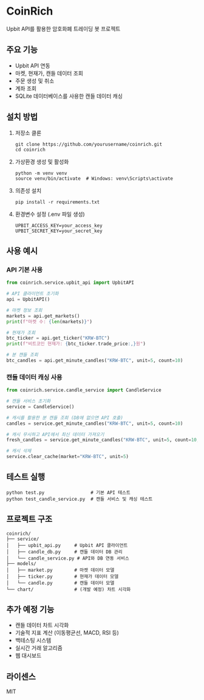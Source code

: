 # CoinRich

Upbit API를 활용한 암호화폐 트레이딩 봇 프로젝트

## 주요 기능

- Upbit API 연동
- 마켓, 현재가, 캔들 데이터 조회
- 주문 생성 및 취소
- 계좌 조회
- SQLite 데이터베이스를 사용한 캔들 데이터 캐싱

## 설치 방법

1. 저장소 클론
   ```
   git clone https://github.com/yourusername/coinrich.git
   cd coinrich
   ```

2. 가상환경 생성 및 활성화
   ```
   python -m venv venv
   source venv/bin/activate  # Windows: venv\Scripts\activate
   ```

3. 의존성 설치
   ```
   pip install -r requirements.txt
   ```

4. 환경변수 설정 (.env 파일 생성)
   ```
   UPBIT_ACCESS_KEY=your_access_key
   UPBIT_SECRET_KEY=your_secret_key
   ```

## 사용 예시

### API 기본 사용

```python
from coinrich.service.upbit_api import UpbitAPI

# API 클라이언트 초기화
api = UpbitAPI()

# 마켓 정보 조회
markets = api.get_markets()
print(f"마켓 수: {len(markets)}")

# 현재가 조회
btc_ticker = api.get_ticker("KRW-BTC")
print(f"비트코인 현재가: {btc_ticker.trade_price:,}원")

# 분 캔들 조회
btc_candles = api.get_minute_candles("KRW-BTC", unit=5, count=10)
```

### 캔들 데이터 캐싱 사용

```python
from coinrich.service.candle_service import CandleService

# 캔들 서비스 초기화
service = CandleService()

# 캐시를 활용한 분 캔들 조회 (DB에 없으면 API 호출)
candles = service.get_minute_candles("KRW-BTC", unit=5, count=10)

# 캐시 무시하고 API에서 최신 데이터 가져오기
fresh_candles = service.get_minute_candles("KRW-BTC", unit=5, count=10, use_cache=False)

# 캐시 삭제
service.clear_cache(market="KRW-BTC", unit=5)
```

## 테스트 실행

```
python test.py                 # 기본 API 테스트
python test_candle_service.py  # 캔들 서비스 및 캐싱 테스트
```

## 프로젝트 구조

```
coinrich/
├── service/
│   ├── upbit_api.py     # Upbit API 클라이언트
│   ├── candle_db.py     # 캔들 데이터 DB 관리
│   └── candle_service.py # API와 DB 연동 서비스
├── models/
│   ├── market.py        # 마켓 데이터 모델
│   ├── ticker.py        # 현재가 데이터 모델
│   └── candle.py        # 캔들 데이터 모델
└── chart/               # (개발 예정) 차트 시각화
```

## 추가 예정 기능

- 캔들 데이터 차트 시각화
- 기술적 지표 계산 (이동평균선, MACD, RSI 등)
- 백테스팅 시스템
- 실시간 거래 알고리즘
- 웹 대시보드

## 라이센스

MIT